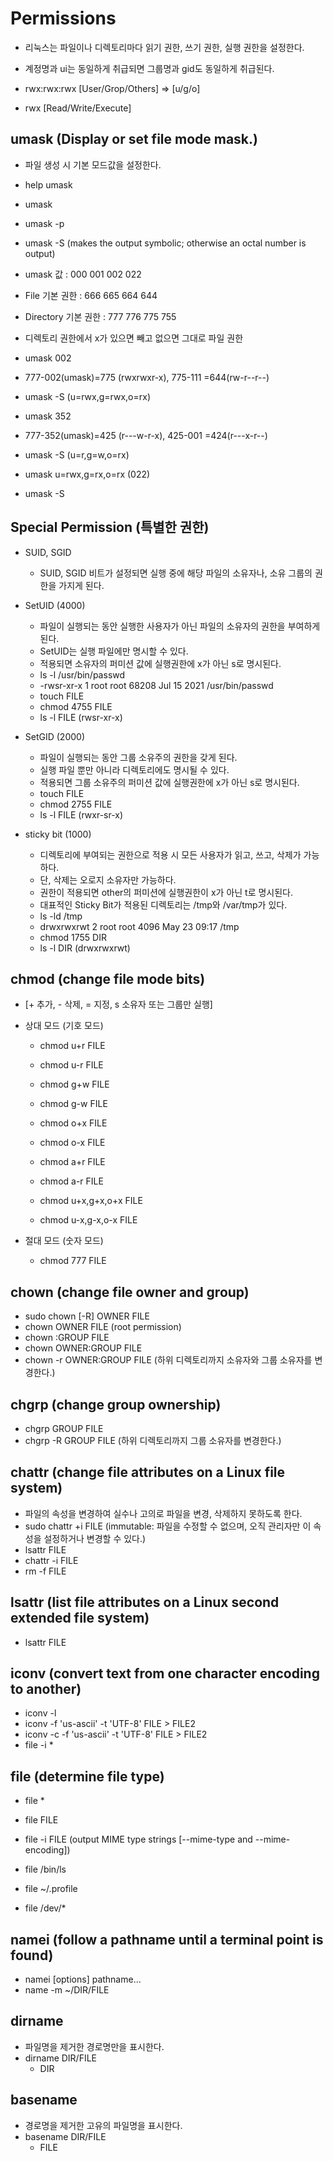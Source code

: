 # Permissions

- 리눅스는 파일이나 디렉토리마다 읽기 권한, 쓰기 권한, 실행 권한을 설정한다.
- 계정명과 ui는 동일하게 취급되면 그룹명과 gid도 동일하게 취급된다.

- rwx:rwx:rwx [User/Grop/Others] => [u/g/o]
- rwx [Read/Write/Execute]

## umask (Display or set file mode mask.)

- 파일 생성 시 기본 모드값을 설정한다.

- help umask
- umask
- umask -p
- umask -S (makes the output symbolic; otherwise an octal number is output)

- umask 값             : 000 001 002 022
- File 기본 권한        : 666 665 664 644
- Directory 기본 권한   : 777 776 775 755

- 디렉토리 권한에서 x가 있으면 빼고 없으면 그대로 파일 권한

- umask 002
- 777-002(umask)=775 (rwxrwxr-x), 775-111 =644(rw-r--r--)
- umask -S (u=rwx,g=rwx,o=rx)

- umask 352
- 777-352(umask)=425 (r---w-r-x), 425-001 =424(r---x-r--)
- umask -S (u=r,g=w,o=rx)

- umask u=rwx,g=rx,o=rx (022)
- umask -S

## Special Permission (특별한 권한)

- SUID, SGID
  - SUID, SGID 비트가 설정되면 실행 중에 해당 파일의 소유자나, 소유 그룹의 권한을 가지게 된다.

- SetUID (4000)
  - 파일이 실행되는 동안 실행한 사용자가 아닌 파일의 소유자의 권한을 부여하게 된다.
  - SetUID는 실행 파일에만 명시할 수 있다.
  - 적용되면 소유자의 퍼미션 값에 실행권한에 x가 아닌 s로 명시된다.
  - ls -l /usr/bin/passwd
  - -rwsr-xr-x 1 root root 68208 Jul 15  2021 /usr/bin/passwd
  - touch FILE
  - chmod 4755 FILE
  - ls -l FILE (rwsr-xr-x)

- SetGID (2000)
  - 파일이 실행되는 동안 그룹 소유주의 권한을 갖게 된다.
  - 실행 파일 뿐만 아니라 디렉토리에도 명시될 수 있다.
  - 적용되면 그룹 소유주의 퍼미션 값에 실행권한에 x가 아닌 s로 명시된다.
  - touch FILE
  - chmod 2755 FILE
  - ls -l FILE (rwxr-sr-x)

- sticky bit (1000)
  - 디렉토리에 부여되는 권한으로 적용 시 모든 사용자가 읽고, 쓰고, 삭제가 가능하다.
  - 단, 삭제는 오로지 소유자만 가능하다.
  - 권한이 적용되면 other의 퍼미션에 실행권한이 x가 아닌 t로 명시된다.
  - 대표적인 Sticky Bit가 적용된 디렉토리는 /tmp와 /var/tmp가 있다.
  - ls -ld /tmp
  - drwxrwxrwt 2 root root 4096 May 23 09:17 /tmp
  - chmod 1755 DIR
  - ls -l DIR (drwxrwxrwt)

## chmod (change file mode bits)

- [+ 추가, - 삭제, = 지정, s 소유자 또는 그룹만 실행]

- 상대 모드 (기호 모드)
  - chmod u+r FILE
  - chmod u-r FILE
  - chmod g+w FILE
  - chmod g-w FILE
  - chmod o+x FILE
  - chmod o-x FILE
  - chmod a+r FILE
  - chmod a-r FILE

  - chmod u+x,g+x,o+x FILE
  - chmod u-x,g-x,o-x FILE

- 절대 모드 (숫자 모드)
  - chmod 777 FILE

## chown (change file owner and group)

- sudo chown [-R] OWNER FILE
- chown OWNER FILE (root permission)
- chown :GROUP FILE
- chown OWNER:GROUP FILE
- chown -r OWNER:GROUP FILE (하위 디렉토리까지 소유자와 그룹 소유자를 변경한다.)

## chgrp (change group ownership)

- chgrp GROUP FILE
- chgrp -R GROUP FILE (하위 디렉토리까지 그룹 소유자를 변경한다.)

## chattr (change file attributes on a Linux file system)

- 파일의 속성을 변경하여 실수나 고의로 파일을 변경, 삭제하지 못하도록 한다.
- sudo chattr +i FILE (immutable: 파일을 수정할 수 없으며, 오직 관리자만 이 속성을 설정하거나 변경할 수 있다.)
- lsattr FILE
- chattr -i FILE
- rm -f FILE

## lsattr (list file attributes on a Linux second extended file system)

- lsattr FILE

## iconv (convert text from one character encoding to another)

- iconv -l
- iconv -f 'us-ascii' -t 'UTF-8' FILE > FILE2
- iconv -c -f 'us-ascii' -t 'UTF-8' FILE > FILE2
- file -i *

## file (determine file type)

- file *

- file FILE
- file -i FILE (output MIME type strings [--mime-type and --mime-encoding])
- file /bin/ls
- file ~/.profile
- file /dev/*

## namei (follow a pathname until a terminal point is found)

- namei [options] pathname...
- name -m ~/DIR/FILE

## dirname

- 파일명을 제거한 경로명만을 표시한다.
- dirname DIR/FILE
  - DIR

## basename

- 경로명을 제거한 고유의 파일명을 표시한다.
- basename DIR/FILE
  - FILE
